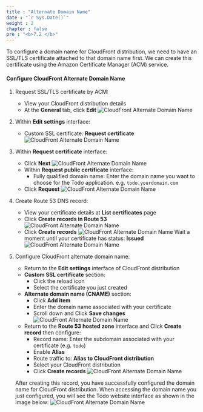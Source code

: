 ```yaml
---
title : "Alternate Domain Name"
date : "`r Sys.Date()`"
weight : 2
chapter : false
pre : "<b>7.2 </b>"
---
```

To configure a domain name for CloudFront distribution, we need to have an SSL/TLS certificate attached to that domain name first. We can create this certificate using the Amazon Certificate Manager (ACM) service.
#### Configure CloudFront Alternate Domain Name
1. Request SSL/TLS certificate by ACM:
    - View your CloudFront distribution details
    - At the **General** tab, click **Edit**
    ![CloudFront Alternate Domain Name](/images/7-route53/route53_request_acm_1.png)
2. Within **Edit settings** interface:
    - Custom SSL certificate: **Request certificate**
    ![CloudFront Alternate Domain Name](/images/7-route53/route53_request_acm_2.png)
3. Within **Request certificate** interface:
    - Click **Next**
    ![CloudFront Alternate Domain Name](/images/7-route53/route53_request_acm_3.png)
    - Within **Request public certificate** interface:
      - Fully qualified domain name: Enter the domain name you want to choose for the Todo application. e.g. `todo.yourdomain.com`
    - Click **Request**
    ![CloudFront Alternate Domain Name](/images/7-route53/route53_request_acm_4.png)
4. Create Route 53 DNS record:
    - View your certificate details at **List certificates** page
    - Click **Create records in Route 53**
    ![CloudFront Alternate Domain Name](/images/7-route53/route53_request_acm_5.png)
    - Click **Create records**
    ![CloudFront Alternate Domain Name](/images/7-route53/route53_request_acm_6.png)
    Wait a moment until your certificate has status: **Issued**
    ![CloudFront Alternate Domain Name](/images/7-route53/route53_request_acm_7.png)
5. Configure CloudFront alternate domain name:
    - Return to the **Edit settings** interface of CloudFront distribution
    - **Custom SSL certificate** section:
      - Click the reload icon
      - Select the certificate you just created
    - **Alternate domain name (CNAME)** section:
      - Click **Add item**
      - Enter the domain name associated with your certificate
      - Scroll down and Click **Save changes**
    ![CloudFront Alternate Domain Name](/images/7-route53/route53_cloudfront_cname_1.png)
    - Return to the **Route 53 hosted zone** interface and Click **Create record** then configure:
      - Record name: Enter the subdomain associated with your certificate (e.g. `todo`)
      - Enable **Alias**
      - Route traffic to: **Alias to CloudFront distribution**
      - Select your CloudFront distribution
      - Click **Create records**
    ![CloudFront Alternate Domain Name](/images/7-route53/route53_cloudfront_cname_2.png)

    After creating this record, you have successfully configured the domain name for CloudFront distribution. When accessing the domain name you just configured, you will see the Todo website interface as shown in the image below:
    ![CloudFront Alternate Domain Name](/images/7-route53/route53_todo_app.png)
